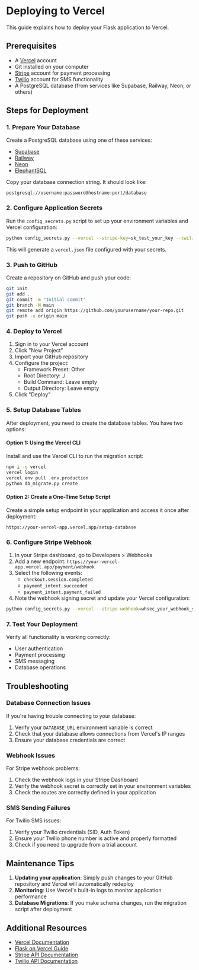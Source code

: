 # Deploying to Vercel

This guide explains how to deploy your Flask application to Vercel.

## Prerequisites

- A [Vercel](https://vercel.com/) account
- Git installed on your computer
- [Stripe](https://stripe.com/) account for payment processing
- [Twilio](https://twilio.com/) account for SMS functionality
- A PostgreSQL database (from services like Supabase, Railway, Neon, or others)

## Steps for Deployment

### 1. Prepare Your Database

Create a PostgreSQL database using one of these services:
- [Supabase](https://supabase.com/)
- [Railway](https://railway.app/)
- [Neon](https://neon.tech/)
- [ElephantSQL](https://www.elephantsql.com/)

Copy your database connection string. It should look like:
```
postgresql://username:password@hostname:port/database
```

### 2. Configure Application Secrets

Run the `config_secrets.py` script to set up your environment variables and Vercel configuration:

```bash
python config_secrets.py --vercel --stripe-key=sk_test_your_key --twilio-sid=AC123456 --twilio-token=your_token --twilio-phone=+1234567890 --db-url=your_database_url
```

This will generate a `vercel.json` file configured with your secrets.

### 3. Push to GitHub

Create a repository on GitHub and push your code:

```bash
git init
git add .
git commit -m "Initial commit"
git branch -M main
git remote add origin https://github.com/yourusername/your-repo.git
git push -u origin main
```

### 4. Deploy to Vercel

1. Sign in to your Vercel account
2. Click "New Project"
3. Import your GitHub repository
4. Configure the project:
   - Framework Preset: Other
   - Root Directory: ./
   - Build Command: Leave empty
   - Output Directory: Leave empty
5. Click "Deploy"

### 5. Setup Database Tables

After deployment, you need to create the database tables. You have two options:

#### Option 1: Using the Vercel CLI

Install and use the Vercel CLI to run the migration script:

```bash
npm i -g vercel
vercel login
vercel env pull .env.production
python db_migrate.py create
```

#### Option 2: Create a One-Time Setup Script

Create a simple setup endpoint in your application and access it once after deployment:

```
https://your-vercel-app.vercel.app/setup-database
```

### 6. Configure Stripe Webhook

1. In your Stripe dashboard, go to Developers > Webhooks
2. Add a new endpoint: `https://your-vercel-app.vercel.app/payment/webhook`
3. Select the following events:
   - `checkout.session.completed`
   - `payment_intent.succeeded`
   - `payment_intent.payment_failed`
4. Note the webhook signing secret and update your Vercel configuration:

```bash
python config_secrets.py --vercel --stripe-webhook=whsec_your_webhook_secret
```

### 7. Test Your Deployment

Verify all functionality is working correctly:
- User authentication
- Payment processing
- SMS messaging
- Database operations

## Troubleshooting

### Database Connection Issues

If you're having trouble connecting to your database:

1. Verify your `DATABASE_URL` environment variable is correct
2. Check that your database allows connections from Vercel's IP ranges
3. Ensure your database credentials are correct

### Webhook Issues

For Stripe webhook problems:

1. Check the webhook logs in your Stripe Dashboard
2. Verify the webhook secret is correctly set in your environment variables
3. Check the routes are correctly defined in your application

### SMS Sending Failures

For Twilio SMS issues:

1. Verify your Twilio credentials (SID, Auth Token)
2. Ensure your Twilio phone number is active and properly formatted
3. Check if you need to upgrade from a trial account

## Maintenance Tips

1. **Updating your application**: Simply push changes to your GitHub repository and Vercel will automatically redeploy
2. **Monitoring**: Use Vercel's built-in logs to monitor application performance
3. **Database Migrations**: If you make schema changes, run the migration script after deployment

## Additional Resources

- [Vercel Documentation](https://vercel.com/docs)
- [Flask on Vercel Guide](https://vercel.com/guides/using-flask-with-vercel)
- [Stripe API Documentation](https://stripe.com/docs/api)
- [Twilio API Documentation](https://www.twilio.com/docs/api)